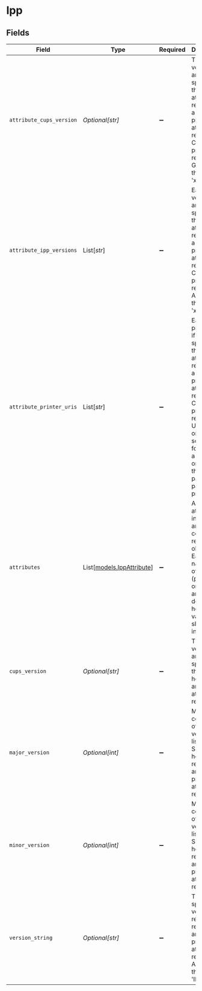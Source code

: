 # Ipp


## Fields

| Field                                                                                                                                                                                                                                              | Type                                                                                                                                                                                                                                               | Required                                                                                                                                                                                                                                           | Description                                                                                                                                                                                                                                        |
| -------------------------------------------------------------------------------------------------------------------------------------------------------------------------------------------------------------------------------------------------- | -------------------------------------------------------------------------------------------------------------------------------------------------------------------------------------------------------------------------------------------------- | -------------------------------------------------------------------------------------------------------------------------------------------------------------------------------------------------------------------------------------------------- | -------------------------------------------------------------------------------------------------------------------------------------------------------------------------------------------------------------------------------------------------- |
| `attribute_cups_version`                                                                                                                                                                                                                           | *Optional[str]*                                                                                                                                                                                                                                    | :heavy_minus_sign:                                                                                                                                                                                                                                 | The CUPS version, if any, specified in the list of attributes returned in a get-printer-attributes response or CUPS-get-printers response. Generally in the form 'x.y.z'.                                                                          |
| `attribute_ipp_versions`                                                                                                                                                                                                                           | List[*str*]                                                                                                                                                                                                                                        | :heavy_minus_sign:                                                                                                                                                                                                                                 | Each IPP version, if any, specified in the list of attributes returned in a get-printer-attributes response or CUPS-get-printers response. Always in the form 'x.y'.                                                                               |
| `attribute_printer_uris`                                                                                                                                                                                                                           | List[*str*]                                                                                                                                                                                                                                        | :heavy_minus_sign:                                                                                                                                                                                                                                 | Each printer URI, if any, specified in the list of attributes returned in a get-printer-attributes response or CUPS-get-printers response. Uses ipp(s) or http(s) scheme, followed by a hostname or IP, and then the path to a particular printer. |
| `attributes`                                                                                                                                                                                                                                       | List[[models.IppAttribute](../models/ippattribute.md)]                                                                                                                                                                                             | :heavy_minus_sign:                                                                                                                                                                                                                                 | All IPP attributes included in any contentful responses obtained. Each has a name, list of values (potentially only one), and a tag denoting how the value should be interpreted.                                                                  |
| `cups_version`                                                                                                                                                                                                                                     | *Optional[str]*                                                                                                                                                                                                                                    | :heavy_minus_sign:                                                                                                                                                                                                                                 | The CUPS version, if any, specified in the Server header of an IPP get-attributes response.                                                                                                                                                        |
| `major_version`                                                                                                                                                                                                                                    | *Optional[int]*                                                                                                                                                                                                                                    | :heavy_minus_sign:                                                                                                                                                                                                                                 | Major component of IPP version listed in the Server header of a response to an IPP get-printer-attributes request.                                                                                                                                 |
| `minor_version`                                                                                                                                                                                                                                    | *Optional[int]*                                                                                                                                                                                                                                    | :heavy_minus_sign:                                                                                                                                                                                                                                 | Minor component of IPP version listed in the Server header of a response to an IPP get-printer-attributes request.                                                                                                                                 |
| `version_string`                                                                                                                                                                                                                                   | *Optional[str]*                                                                                                                                                                                                                                    | :heavy_minus_sign:                                                                                                                                                                                                                                 | The specific IPP version returned in response to an IPP get-printer-attributes request. Always in the form 'IPP/x.y'                                                                                                                               |